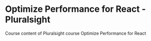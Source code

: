 # Optimize Performance for React - Pluralsight
 Course content of Pluralsight course Optimize Performance for React
